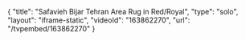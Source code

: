 {
    "title": "Safavieh Bijar Tehran Area Rug in Red\/Royal",
    "type": "solo",
    "layout": "iframe-static",
    "videoId": "163862270",
    "url": "\/tvpembed\/163862270"
}